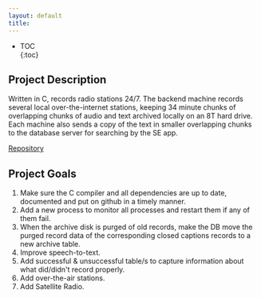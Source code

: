 ```yaml
---
layout: default
title: 
---  
```



* TOC  
{:toc}  

## Project Description

Written in C, records radio stations 24/7. The backend machine records several local over-the-internet stations, keeping 34 minute chunks of overlapping chunks of audio and text archived locally on an 8T hard drive. Each machine also sends a copy of the text in smaller overlapping chunks to the database server for searching by the SE app.


[Repository](https://github.com/MrElectrify/cs495-website)

## Project Goals

1.	Make sure the C compiler and all dependencies are up to date, documented and put on github in a timely manner.
2.	Add a new process to monitor all processes and restart them if any of them fail.
3.	When the archive disk is purged of old records, make the DB move the purged record data of the corresponding closed captions records to a new archive table.
4.	Improve speech-to-text.
5.	Add successful & unsuccessful table/s to capture information about what did/didn't record properly.
6.	Add over-the-air stations.
7.	Add Satellite Radio.
